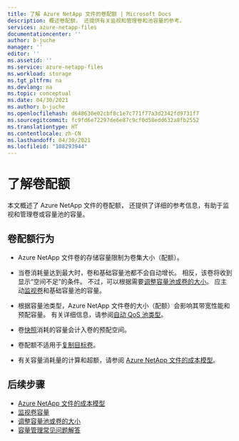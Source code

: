 ```yaml
---
title: 了解 Azure NetApp 文件的卷配额 | Microsoft Docs
description: 概述卷配额， 还提供有关监视和管理卷和池容量的参考。
services: azure-netapp-files
documentationcenter: ''
author: b-juche
manager: ''
editor: ''
ms.assetid: ''
ms.service: azure-netapp-files
ms.workload: storage
ms.tgt_pltfrm: na
ms.devlang: na
ms.topic: conceptual
ms.date: 04/30/2021
ms.author: b-juche
ms.openlocfilehash: d648630e02cbf8c1e7c771f77a3d2342fd9731f7
ms.sourcegitcommit: fc9fd6e72297de6e87c9cf0d58edd632a8fb2552
ms.translationtype: HT
ms.contentlocale: zh-CN
ms.lasthandoff: 04/30/2021
ms.locfileid: "108293944"
---
```

# <a name="understand-volume-quota"></a>了解卷配额

本文概述了 Azure NetApp 文件的卷配额， 还提供了详细的参考信息，有助于监视和管理卷或容量池的容量。  

## <a name="behaviors-of-volume-quota"></a>卷配额行为 

* Azure NetApp 文件卷的存储容量限制为卷集大小（配额）。 

* 当卷消耗量达到最大时，卷和基础容量池都不会自动增长。 相反，该卷将收到显示“空间不足”的条件。 不过，可以根据需要[调整容量池或卷的大小](azure-netapp-files-resize-capacity-pools-or-volumes.md)。 应主动[监视卷](monitor-volume-capacity.md)和基础容量池的容量。

* 根据容量池类型，Azure NetApp 文件卷的大小（配额）会影响其带宽性能和预配容量。  有关详细信息，请参阅[自动 QoS 池类型](azure-netapp-files-understand-storage-hierarchy.md#qos_types)。 

* 卷[快照](snapshots-introduction.md)消耗的容量会计入卷的预配空间。 

* 卷配额不适用于[复制目标卷](cross-region-replication-introduction.md)。

* 有关容量消耗量的计算和超额，请参阅 [Azure NetApp 文件的成本模型](azure-netapp-files-cost-model.md)。

## <a name="next-steps"></a>后续步骤

* [Azure NetApp 文件的成本模型](azure-netapp-files-cost-model.md)
* [监视卷容量](monitor-volume-capacity.md)
* [调整容量池或卷的大小](azure-netapp-files-resize-capacity-pools-or-volumes.md)
* [容量管理常见问题解答](azure-netapp-files-faqs.md#capacity-management-faqs)